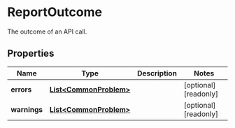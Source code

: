 

# ReportOutcome

The outcome of an API call.

## Properties

| Name | Type | Description | Notes |
|------------ | ------------- | ------------- | -------------|
|**errors** | [**List&lt;CommonProblem&gt;**](CommonProblem.md) |  |  [optional] [readonly] |
|**warnings** | [**List&lt;CommonProblem&gt;**](CommonProblem.md) |  |  [optional] [readonly] |



